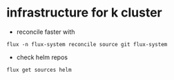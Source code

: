 # infrastructure for k cluster

- reconcile faster with
```
flux -n flux-system reconcile source git flux-system
```

- check helm repos
``` 
flux get sources helm
```
